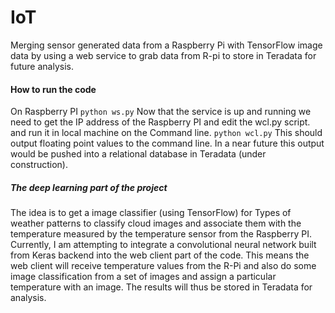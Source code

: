 # IoT
Merging sensor generated data from a Raspberry Pi with TensorFlow 
image data by using a web service to grab data from R-pi to store
in Teradata for future analysis.

#### How to run the code
On Raspberry PI 
``` python ws.py ```
Now that the service is up and running we need to get the IP address 
of the Raspberry PI and edit the wcl.py script. 
and run it in local machine on the Command line.
``` python wcl.py ```
This should output floating point values to the command line. In a near future this output
would be pushed into a relational database in Teradata (under construction).

##### The deep learning part of the project
The idea is to get a image classifier (using TensorFlow) for Types of weather patterns to classify cloud images and associate them with the temperature measured by the temperature sensor from the Raspberry PI. Currently, I am attempting to integrate a convolutional neural network built from Keras backend into the web client part of the code. This means the web client will receive temperature values from the R-Pi and also do some image classification from a set of images and assign a particular temperature with an image. The results will thus be stored in Teradata for analysis. 

